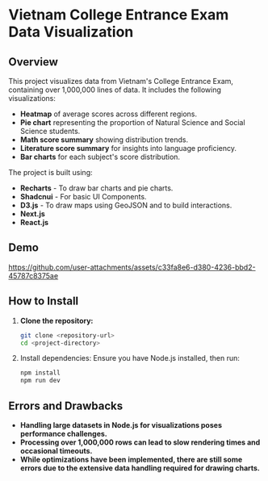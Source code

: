 # Vietnam College Entrance Exam Data Visualization

## Overview
This project visualizes data from Vietnam's College Entrance Exam, containing over 1,000,000 lines of data. It includes the following visualizations:
- **Heatmap** of average scores across different regions.
- **Pie chart** representing the proportion of Natural Science and Social Science students.
- **Math score summary** showing distribution trends.
- **Literature score summary** for insights into language proficiency.
- **Bar charts** for each subject's score distribution.

The project is built using:
- **Recharts** - To draw bar charts and pie charts.
- **Shadcnui** - For basic UI Components.
- **D3.js** - To draw maps using GeoJSON and to build interactions.
- **Next.js** 
- **React.js**


## Demo

https://github.com/user-attachments/assets/c33fa8e6-d380-4236-bbd2-45787c8375ae

## How to Install

1. **Clone the repository:**
   ```bash
   git clone <repository-url>
   cd <project-directory>
   ```
2. Install dependencies: Ensure you have Node.js installed, then run:
   ```bash
   npm install
   npm run dev
   ```

## Errors and Drawbacks
- **Handling large datasets in Node.js for visualizations poses performance challenges.**
- **Processing over 1,000,000 rows can lead to slow rendering times and occasional timeouts.**
- **While optimizations have been implemented, there are still some errors due to the extensive data handling required for drawing charts.**
